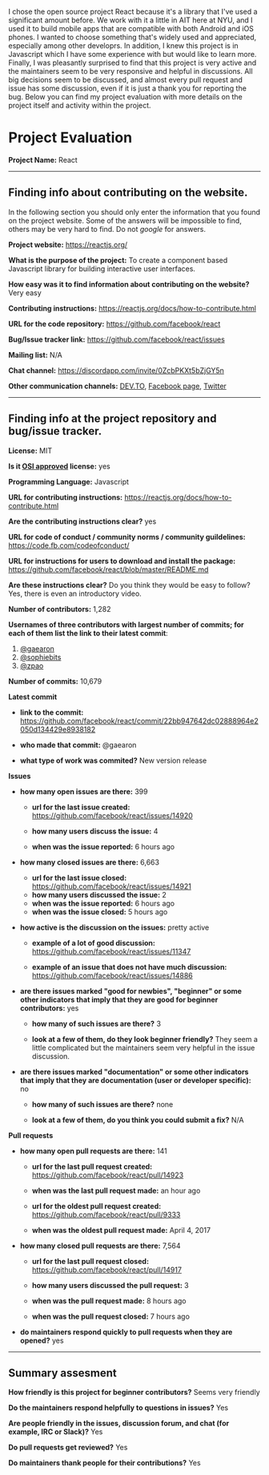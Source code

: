 I chose the open source project React because it's a library that I've used a significant amount before. We work with it a little in AIT here at NYU, and I used it to build mobile apps that are compatible with both Android and iOS phones. I wanted to choose something that's widely used and appreciated, especially among other developrs. In addition, I knew this project is in Javascript which I have some experience with but would like to learn more. Finally, I was pleasantly surprised to find that this project is very active and the maintainers seem to be very responsive and helpful in discussions. All big decisions seem to be discussed, and almost every pull request and issue has some discussion, even if it is just a thank you for reporting the bug. Below you can find my project evaluation with more details on the project itself and activity within the project.


# Project Evaluation 



__Project Name:__ React  


---

## Finding info about contributing on the website.

In the following section you should only enter the information that you
found on the project website. Some of the answers will be impossible to find, others
may be very hard to find. Do not _google_ for answers.

__Project website:__ https://reactjs.org/


__What is the purpose of the project:__ To create a component based Javascript library for building interactive user interfaces.


__How easy was it to find information about contributing on the website?__ Very easy


__Contributing instructions:__ https://reactjs.org/docs/how-to-contribute.html

__URL for the code repository:__ https://github.com/facebook/react

__Bug/Issue tracker link:__ https://github.com/facebook/react/issues

__Mailing list:__ N/A

__Chat channel:__ https://discordapp.com/invite/0ZcbPKXt5bZjGY5n

__Other communication channels:__ [DEV.TO](https://dev.to/t/react), [Facebook page](https://www.facebook.com/react), [Twitter](https://twitter.com/reactjs)


---

## Finding info at the project repository and bug/issue tracker.

__License:__ MIT

__Is it [OSI approved](https://opensource.org/licenses/alphabetical) license:__ yes

__Programming Language:__ Javascript

__URL for contributing instructions:__ https://reactjs.org/docs/how-to-contribute.html 

__Are the contributing instructions clear?__ yes 


__URL for code of conduct / community norms / community guildelines:__ https://code.fb.com/codeofconduct/

__URL for instructions for users to download and install the package:__ https://github.com/facebook/react/blob/master/README.md


__Are these instructions clear?__ Do you think they would be easy to follow? Yes, there is even an introductory video.


__Number of contributors:__ 1,282


__Usernames of three contributors with largest number of commits; for
each of them list the link to their latest commit__:

1. [@gaearon](https://github.com/facebook/react/commit/22bb947642dc02888964e2050d134429e8938182)
2. [@sophiebits](https://github.com/facebook/react/commit/547e059f0bc88e76cd738b01b76e777ff1b222a7)
3. [@zpao](https://github.com/facebook/react/commit/bcb6f0eac496468cc90d2a6ded2316714f29df7f)


__Number of commits:__ 10,679

__Latest commit__

- __link to the commit:__ https://github.com/facebook/react/commit/22bb947642dc02888964e2050d134429e8938182

- __who made that commit:__ @gaearon

- __what type of work was commited?__ New version release


__Issues__

- __how many open issues are there:__ 399

    - __url for the last issue created:__ https://github.com/facebook/react/issues/14920

    - __how many users discuss the issue:__ 4
    
    - __when was the issue reported:__ 6 hours ago
    

- __how many closed issues are there:__ 6,663
    - __url for the last issue closed:__ https://github.com/facebook/react/issues/14921
    - __how many users discussed the issue:__ 2
    - __when was the issue reported:__ 6 hours ago
    - __when was the issue closed:__ 5 hours ago

- __how active is the discussion on the issues:__ pretty active 

    - __example of a lot of good discussion:__ https://github.com/facebook/react/issues/11347
    
    - __example of an issue that does not have much discussion:__ https://github.com/facebook/react/issues/14886



- __are there issues marked "good for newbies", "beginner" or some other indicators that imply that they are good for beginner contributors:__ yes

    - __how many of such issues are there?__ 3
    
    - __look at a few of them, do they look beginner friendly?__ They seem a little complicated but the maintainers seem very helpful in the issue discussion.


- __are there issues marked "documentation" or some other indicators that imply that they are documentation (user or developer specific):__ no

    - __how many of such issues are there?__ none
    
    - __look at a few of them, do you think you could submit a fix?__ N/A



__Pull requests__

- __how many open pull requests are there:__ 141

    - __url for the last pull request created:__ https://github.com/facebook/react/pull/14923
    
    - __when was the last pull request made:__ an hour ago

    - __url for the oldest pull request created:__ https://github.com/facebook/react/pull/9333
    
    - __when was the oldest pull request made:__ April 4, 2017

- __how many closed pull requests are there:__ 7,564

    - __url for the last pull request closed:__ https://github.com/facebook/react/pull/14917
    
    - __how many users discussed the pull request:__ 3
    
    - __when was the pull request made:__ 8 hours ago
    
    - __when was the pull request closed:__ 7 hours ago
    

- __do maintainers respond quickly to pull requests when they are opened?__ yes





---


## Summary assesment
__How friendly is this project for beginner contributors?__ Seems very friendly


__Do the maintainers respond helpfully to questions in issues?__ Yes


__Are people friendly in the issues, discussion forum, and chat (for example, IRC or Slack)?__ Yes



__Do pull requests get reviewed?__ Yes



__Do maintainers thank people for their contributions?__ Yes
